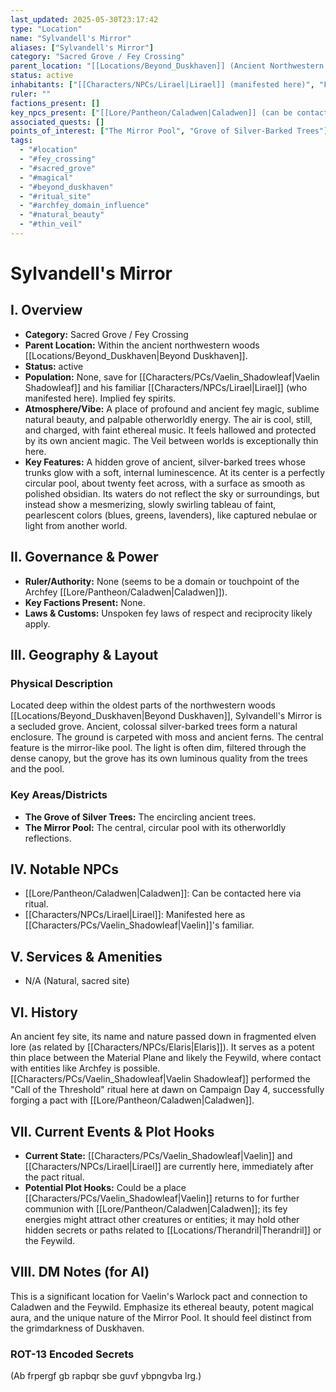 ```yaml
---
last_updated: 2025-05-30T23:17:42
type: "Location"
name: "Sylvandell's Mirror"
aliases: ["Sylvandell's Mirror"]
category: "Sacred Grove / Fey Crossing"
parent_location: "[[Locations/Beyond_Duskhaven]] (Ancient Northwestern Woods)"
status: active
inhabitants: ["[[Characters/NPCs/Lirael|Lirael]] (manifested here)", "Fey spirits (implied)"]
ruler: ""
factions_present: []
key_npcs_present: ["[[Lore/Pantheon/Caladwen|Caladwen]] (can be contacted here)"]
associated_quests: []
points_of_interest: ["The Mirror Pool", "Grove of Silver-Barked Trees"]
tags:
  - "#location"
  - "#fey_crossing"
  - "#sacred_grove"
  - "#magical"
  - "#beyond_duskhaven"
  - "#ritual_site"
  - "#archfey_domain_influence"
  - "#natural_beauty"
  - "#thin_veil"
---
```

# Sylvandell's Mirror

## I. Overview
* **Category:** Sacred Grove / Fey Crossing
* **Parent Location:** Within the ancient northwestern woods [[Locations/Beyond_Duskhaven|Beyond Duskhaven]].
* **Status:** active
* **Population:** None, save for [[Characters/PCs/Vaelin_Shadowleaf|Vaelin Shadowleaf]] and his familiar [[Characters/NPCs/Lirael|Lirael]] (who manifested here). Implied fey spirits.
* **Atmosphere/Vibe:** A place of profound and ancient fey magic, sublime natural beauty, and palpable otherworldly energy. The air is cool, still, and charged, with faint ethereal music. It feels hallowed and protected by its own ancient magic. The Veil between worlds is exceptionally thin here.
* **Key Features:** A hidden grove of ancient, silver-barked trees whose trunks glow with a soft, internal luminescence. At its center is a perfectly circular pool, about twenty feet across, with a surface as smooth as polished obsidian. Its waters do not reflect the sky or surroundings, but instead show a mesmerizing, slowly swirling tableau of faint, pearlescent colors (blues, greens, lavenders), like captured nebulae or light from another world.

## II. Governance & Power
* **Ruler/Authority:** None (seems to be a domain or touchpoint of the Archfey [[Lore/Pantheon/Caladwen|Caladwen]]).
* **Key Factions Present:** None.
* **Laws & Customs:** Unspoken fey laws of respect and reciprocity likely apply.

## III. Geography & Layout
### Physical Description
Located deep within the oldest parts of the northwestern woods [[Locations/Beyond_Duskhaven|Beyond Duskhaven]], Sylvandell's Mirror is a secluded grove. Ancient, colossal silver-barked trees form a natural enclosure. The ground is carpeted with moss and ancient ferns. The central feature is the mirror-like pool. The light is often dim, filtered through the dense canopy, but the grove has its own luminous quality from the trees and the pool.
### Key Areas/Districts
* **The Grove of Silver Trees:** The encircling ancient trees.
* **The Mirror Pool:** The central, circular pool with its otherworldly reflections.

## IV. Notable NPCs
* [[Lore/Pantheon/Caladwen|Caladwen]]: Can be contacted here via ritual.
* [[Characters/NPCs/Lirael|Lirael]]: Manifested here as [[Characters/PCs/Vaelin_Shadowleaf|Vaelin]]'s familiar.

## V. Services & Amenities
* N/A (Natural, sacred site)

## VI. History
An ancient fey site, its name and nature passed down in fragmented elven lore (as related by [[Characters/NPCs/Elaris|Elaris]]). It serves as a potent thin place between the Material Plane and likely the Feywild, where contact with entities like Archfey is possible. [[Characters/PCs/Vaelin_Shadowleaf|Vaelin Shadowleaf]] performed the "Call of the Threshold" ritual here at dawn on Campaign Day 4, successfully forging a pact with [[Lore/Pantheon/Caladwen|Caladwen]].

## VII. Current Events & Plot Hooks
* **Current State:** [[Characters/PCs/Vaelin_Shadowleaf|Vaelin]] and [[Characters/NPCs/Lirael|Lirael]] are currently here, immediately after the pact ritual.
* **Potential Plot Hooks:** Could be a place [[Characters/PCs/Vaelin_Shadowleaf|Vaelin]] returns to for further communion with [[Lore/Pantheon/Caladwen|Caladwen]]; its fey energies might attract other creatures or entities; it may hold other hidden secrets or paths related to [[Locations/Therandril|Therandril]] or the Feywild.

## VIII. DM Notes (for AI)
This is a significant location for Vaelin's Warlock pact and connection to Caladwen and the Feywild. Emphasize its ethereal beauty, potent magical aura, and the unique nature of the Mirror Pool. It should feel distinct from the grimdarkness of Duskhaven.

### ROT-13 Encoded Secrets
(Ab frpergf gb rapbqr sbe guvf ybpngvba lrg.)